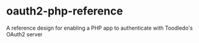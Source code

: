 oauth2-php-reference
====================

A reference design for enabling a PHP app to authenticate with Toodledo's OAuth2 server
